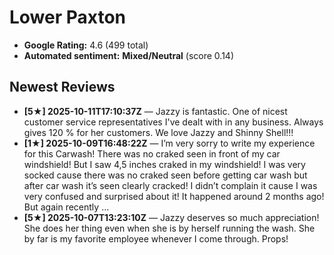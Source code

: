 # Lower Paxton

- **Google Rating:** 4.6  (499 total)
- **Automated sentiment:** **Mixed/Neutral** (score 0.14)

## Newest Reviews
- **[5★] 2025-10-11T17:10:37Z** — Jazzy is fantastic.   One of nicest customer service representatives I've dealt with in any business.  Always gives 120 % for her customers.   We love Jazzy and Shinny Shell!!!
- **[1★] 2025-10-09T16:48:22Z** — I’m very sorry to write my experience for this Carwash! There was no craked seen in front of my car windshield! But I saw 4,5 inches craked in my windshield! I was very socked cause there was no craked seen before getting car wash but after car wash it’s seen clearly cracked! I didn’t complain it cause I was very confused and surprised about it! It happened around 2 months ago! But again recently …
- **[5★] 2025-10-07T13:23:10Z** — Jazzy deserves so much appreciation! She does her thing even when she is by herself running the wash. She by far is my favorite employee whenever I come through. Props!